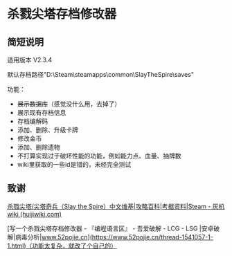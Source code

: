# 杀戮尖塔存档修改器

## 简短说明

适用版本 V2.3.4

默认存档路径"D:\Steam\steamapps\common\SlayTheSpire\saves"

功能：

- ~~展示数据库~~（感觉没什么用，去掉了）
- 展示现有存档信息
- 存档编解码
- 添加、删除、升级卡牌
- 修改金币
- 添加、删除遗物
- 不打算实现过于破坏性能的功能，例如能力点、血量、抽牌数
- wiki里获取的一些id是错的，未经完全测试

## 致谢

[杀戮尖塔/尖塔奇兵（Slay the Spire）中文维基|攻略百科|考据资料|Steam - 灰机 wiki (huijiwiki.com)](https://sts.huijiwiki.com/wiki/首页)

[写一个杀戮尖塔存档修改器 - 『编程语言区』 - 吾爱破解 - LCG - LSG |安卓破解|病毒分析|www.52pojie.cn](https://www.52pojie.cn/thread-1541057-1-1.html)（功能太复杂，就改了个自己的）
